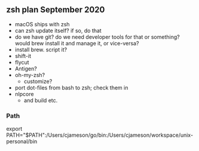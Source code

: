 ## zsh plan September 2020

- macOS ships with zsh
- can zsh update itself? if so, do that
- do we have git? do we need developer tools for that or something? would brew install it and manage it, or vice-versa?
- install brew. script it?
- shift-it
- flycut
- Antigen?
- oh-my-zsh?
  - customize?
- port dot-files from bash to zsh; check them in
- nlpcore
  - and build etc.


### Path

export PATH="$PATH":/Users/cjameson/go/bin:/Users/cjameson/workspace/unix-personal/bin
